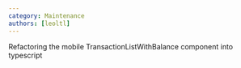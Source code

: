 ```yaml
---
category: Maintenance
authors: [leoltl]
---
```


Refactoring the mobile TransactionListWithBalance component into typescript